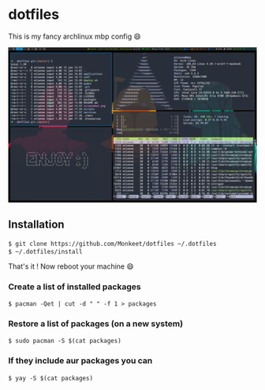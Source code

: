 # dotfiles
This is my fancy archlinux mbp config :smile:

![ScreenShot](./screenshot.png)

## Installation

    $ git clone https://github.com/Monkeet/dotfiles ~/.dotfiles
    $ ~/.dotfiles/install

That's it ! Now reboot your machine :smile:

### Create a list of installed packages

    $ pacman -Qet | cut -d " " -f 1 > packages

### Restore a list of packages (on a new system)

    $ sudo pacman -S $(cat packages)

### If they include aur packages you can

    $ yay -S $(cat packages)
